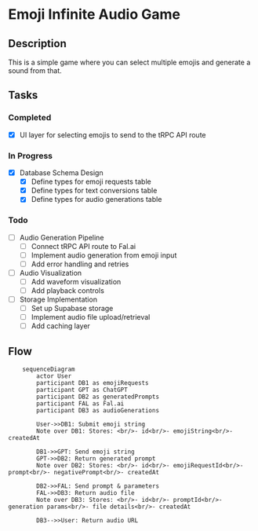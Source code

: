 # Emoji Infinite Audio Game

## Description

This is a simple game where you can select multiple emojis and generate a sound from that.

## Tasks

### Completed
- [x] UI layer for selecting emojis to send to the tRPC API route

### In Progress
- [X] Database Schema Design
  - [X] Define types for emoji requests table
  - [X] Define types for text conversions table
  - [X] Define types for audio generations table

### Todo
- [ ] Audio Generation Pipeline
  - [ ] Connect tRPC API route to Fal.ai
  - [ ] Implement audio generation from emoji input
  - [ ] Add error handling and retries
- [ ] Audio Visualization
  - [ ] Add waveform visualization
  - [ ] Add playback controls
- [ ] Storage Implementation
  - [ ] Set up Supabase storage
  - [ ] Implement audio file upload/retrieval
  - [ ] Add caching layer

## Flow

```mermaid
    sequenceDiagram
        actor User
        participant DB1 as emojiRequests
        participant GPT as ChatGPT
        participant DB2 as generatedPrompts
        participant FAL as Fal.ai
        participant DB3 as audioGenerations

        User->>DB1: Submit emoji string
        Note over DB1: Stores: <br/>- id<br/>- emojiString<br/>- createdAt

        DB1->>GPT: Send emoji string
        GPT->>DB2: Return generated prompt
        Note over DB2: Stores: <br/>- id<br/>- emojiRequestId<br/>- prompt<br/>- negativePrompt<br/>- createdAt

        DB2->>FAL: Send prompt & parameters
        FAL->>DB3: Return audio file
        Note over DB3: Stores: <br/>- id<br/>- promptId<br/>- generation params<br/>- file details<br/>- createdAt

        DB3-->>User: Return audio URL
```

